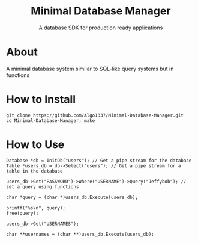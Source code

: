 <div align="center">
    <h1>Minimal Database Manager</h1>
    <p>A database SDK for production ready applications</p>
</div>

# About
<p>A minimal database system similar to SQL-like query systems but in functions</p>

# How to Install
```
git clone https://github.com/Algo1337/Minimal-Database-Manager.git
cd Minimal-Database-Manager; make
```

# How to Use
```
Database *db = InitDb("users"); // Get a pipe stream for the database
Table *users_db = db->Select("users"); // Get a pipe stream for a table in the database

users_db->Get("PASSWORD")->Where("USERNAME")->Query("Jeffybob"); // set a query using functions

char *query = (char *)users_db.Execute(users_db);

printf("%s\n", query);
free(query);

users_db->Get("USERNAMES");

char **usernames = (char **)users_db.Execute(users_db);
```
